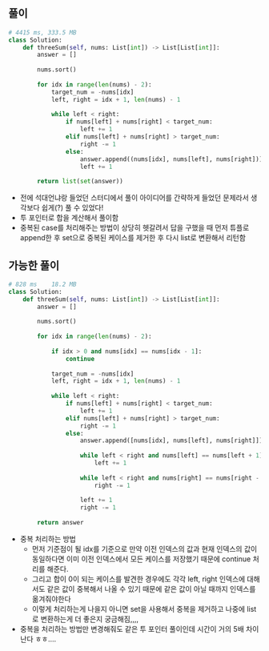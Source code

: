 ## 풀이

```python
# 4415 ms, 333.5 MB
class Solution:
    def threeSum(self, nums: List[int]) -> List[List[int]]:
        answer = []
        
        nums.sort()
        
        for idx in range(len(nums) - 2):
            target_num = -nums[idx] 
            left, right = idx + 1, len(nums) - 1
            
            while left < right:
                if nums[left] + nums[right] < target_num:
                    left += 1
                elif nums[left] + nums[right] > target_num:
                    right -= 1
                else:
                    answer.append((nums[idx], nums[left], nums[right]))
                    left += 1
            
        return list(set(answer))
```

- 전에 석대언냐랑 들었던 스터디에서 풀이 아이디어를 간략하게 들었던 문제라서 생각보다 쉽게(?) 풀 수 있었다!
- 투 포인터로 합을 계산해서 풀이함
- 중복된 case를 처리해주는 방법이 상당히 헷갈려서 답을 구했을 때 먼저 튜플로 append한 후 set으로 중복된 케이스를 제거한 후 다시 list로 변환해서 리턴함

## 가능한 풀이

```python
# 828 ms	18.2 MB
class Solution:
    def threeSum(self, nums: List[int]) -> List[List[int]]:
        answer = []
        
        nums.sort()
        
        for idx in range(len(nums) - 2):
            
            if idx > 0 and nums[idx] == nums[idx - 1]:
                continue
            
            target_num = -nums[idx] 
            left, right = idx + 1, len(nums) - 1
            
            while left < right:
                if nums[left] + nums[right] < target_num:
                    left += 1
                elif nums[left] + nums[right] > target_num:
                    right -= 1
                else:
                    answer.append([nums[idx], nums[left], nums[right]])
                    
                    while left < right and nums[left] == nums[left + 1]:
                        left += 1
                        
                    while left < right and nums[right] == nums[right - 1]:
                        right -= 1
                        
                    left += 1
                    right -= 1
            
        return answer
```

- 중복 처리하는 방법
    - 먼저 기준점이 될 idx를 기준으로 만약 이전 인덱스의 값과 현재 인덱스의 값이 동일하다면 이미 이전 인덱스에서 모든 케이스를 저장했기 때문에 continue 처리를 해준다.
    - 그리고 합이 0이 되는 케이스를 발견한 경우에도 각각 left, right 인덱스에 대해서도 같은 값이 중복해서 나올 수 있기 때문에 같은 값이 아닐 때까지 인덱스를 옮겨줘야한다
    - 이렇게 처리하는게 나을지 아니면 set을 사용해서 중복을 제거하고 나중에 list로 변환하는게 더 좋은지 궁금해짐,,,,
- 중복을 처리하는 방법만 변경해줘도 같은 투 포인터 풀이인데 시간이 거의 5배 차이난다 ㅎㅎ....